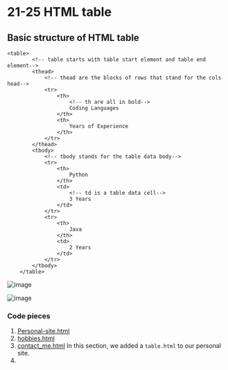 # 21-25 HTML table
## Basic structure of HTML table

    <table>
            <!-- table starts with table start element and table end element-->
            <thead>
                <!-- thead are the blocks of rows that stand for the cols head-->
                <tr>
                    <th>
                        <!-- th are all in bold-->
                        Coding Languages
                    </th>
                    <th>
                        Years of Experience
                    </th>
                </tr>
            </thead>
            <tbody>
                <!-- tbody stands for the table data body-->
                <tr>
                    <th>
                        Python
                    </th>
                    <td>
                        <!-- td is a table data cell-->
                        3 Years
                    </td>
                </tr>
                <tr>
                    <th>
                        Java
                    </th>
                    <td>
                        2 Years
                    </td>
                </tr>
            </tbody>
        </table>
![image](https://user-images.githubusercontent.com/98670879/213806818-c30504a0-7d7e-42de-8138-ba500171db7a.png)

![image](https://user-images.githubusercontent.com/98670879/213806656-7e512263-1de0-4d08-b685-3bb8a29a6982.png)

### Code pieces
1. [Personal-site.html](https://github.com/SherryFang1207/Udemy-Notes/blob/main/The%20Complete%202023%20Web%20Development%20Bootcamp/Section%201-16%20Front-End%20Dev/S2_Intro%20to%20HTML/Personal-site.html)
2. [hobbies.html](https://github.com/SherryFang1207/Udemy-Notes/blob/main/The%20Complete%202023%20Web%20Development%20Bootcamp/Section%201-16%20Front-End%20Dev/S2_Intro%20to%20HTML/hobbies.html)
3. [contact_me.html](https://github.com/SherryFang1207/Udemy-Notes/blob/main/The%20Complete%202023%20Web%20Development%20Bootcamp/Section%201-16%20Front-End%20Dev/S2_Intro%20to%20HTML/contact_me.html)
In this section, we added a `table.html` to our personal site.
4. 
